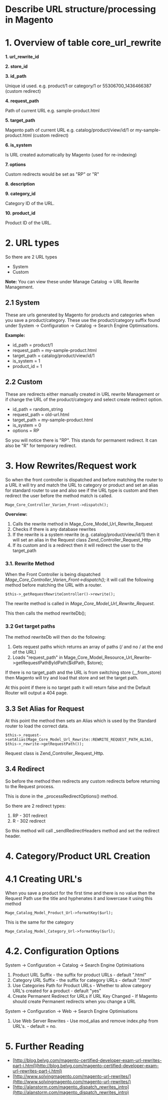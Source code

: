 # Describe URL structure/processing in Magento



# 1. Overview of table core_url_rewrite

**1. url_rewrite_id**

**2. store_id**

**3. id_path**

Unique id used.
e.g. product/1 or category/1 or 55306700_1436466387 (custom redirect)

**4. request_path**

Path of current URL e.g. sample-product.html

**5. target_path**

Magento path of current URL
e.g. catalog/product/view/id/1 or my-sample-product.html (custom redirect)

**6. is_system**

Is URL created automatically by Magento (used for re-indexing)

**7. options**

Custom redirects would be set as "RP" or "R"


**8. description**

**9. category_id**

Category ID of the URL.

**10. product_id**

Product ID of the URL.

# 2. URL types

So there are 2 URL types

- System
- Custom

**Note:** You can view these under Manage Catalog -> URL Rewrite Management.


## 2.1 System

These are urls generated by Magento for products and categories when you save a product/category.
These use the product/category suffix found under System -> Configuration -> Catalog -> Search Engine Optimisations.

**Example:**

- id_path = product/1
- request_path = my-sample-product.html
- target_path = catalog/product/view/id/1
- is_system = 1
- product_id = 1


## 2.2 Custom

These are redirects either manually created in URL rewrite Management or if change the URL of the product/category and select create redirect option.

- id_path = random_string
- request_path = old-url.html
- target_path = my-sample-product.html
- is_system = 0
- options = RP

So you will notice there is "RP". This stands for permanent redirect. It can also be "R" for temporary redirect.


# 3. How Rewrites/Request work

So when the front controller is dispatched and before matching the router to a URL it will try and match the URL to category or product and set an alias for standard router to use and also see if the URL type is custom and then redirect the user before the method match is called.


    Mage_Core_Controller_Varien_Front->dispatch();


**Overview:**

1. Calls the rewrite method in Mage_Core_Model_Url_Rewrite_Request
2. Checks if there is any database rewrites
4. If the rewrite is a system rewrite (e.g. catalog/product/view/id/1) then it will set an alias in the Request class Zend_Controller_Request_Http
5. If its custom and is a redirect then it will redirect the user to the target_path


### 3.1. Rewrite Method

When the Front Controller is being dispatched *Mage_Core_Controller_Varien_Front->dispatch();* it will call the following method before matching the URL with a router.

    $this->_getRequestRewriteController()->rewrite();

The rewrite method is called in *Mage_Core_Model_Url_Rewrite_Request*.

This then calls the method rewriteDb();


### 3.2 Get target paths

The method rewriteDb will then do the following:

1. Gets request paths which returns an array of paths (/ and no / at the end of the URL)
2. Loads "request_path" in Mage_Core_Model_Resource_Url_Rewrite->getRequestPathByIdPath($idPath, $store);

If there is no target_path and the URL is from switching store (__from_store) then Magento will try and load that store and set the target path.

At this point if there is no target path it will return false and the Default Router will output a 404 page.

## 3.3 Set Alias for Request

At this point the method then sets an Alias which is used by the Standard router to load the correct data.


    $this->_request->setAlias(Mage_Core_Model_Url_Rewrite::REWRITE_REQUEST_PATH_ALIAS,
    $this->_rewrite->getRequestPath());


Request class is Zend_Controller_Request_Http.

## 3.4 Redirect

So before the method then redirects any custom redirects before returning to the Request process.

This is done in the _processRedirectOptions() method.

So there are 2 redirect types:

1. RP - 301 redirect
2. R - 302 redirect

So this method will call _sendRedirectHeaders method and set the redirect header.


# 4. Category/Product URL Creation


# 4.1 Creating URL's


When you save a product for the first time and there is no value then the Request Path use the title and hyphenates it and lowercase it using this method

    Mage_Catalog_Model_Product_Url->formatKey($url);


This is the same for the category

    Mage_Catalog_Model_Category_Url->formatKey($url);


# 4.2. Configuration Options


System -> Configuration -> Catalog -> Search Engine Optimisations

1. Product URL Suffix - the suffix for product URLs - default ".html"
2. Category URL Suffix - the suffix for category URLs - default ".html"
3. Use Categories Path for Product URLs - Whether to allow category URL's created for a product - default "yes"
4. Create Permanent Redirect for URLs if URL Key Changed - If Magento should create Permanent redirects when you change a URL


System -> Configuration -> Web -> Search Engine Optimisations

1. Use Web Server Rewrites - Use mod_alias and remove index.php from URL's. - default = no.

# 5. Further Reading

- [http://blog.belvg.com/magento-certified-developer-exam-url-rewrites-part-i.html](http://blog.belvg.com/magento-certified-developer-exam-url-rewrites-part-i.html)
- [http://www.solvingmagento.com/magento-url-rewrites/](http://www.solvingmagento.com/magento-url-rewrites/)
- [http://alanstorm.com/magento_dispatch_rewrites_intro](http://alanstorm.com/magento_dispatch_rewrites_intro)
